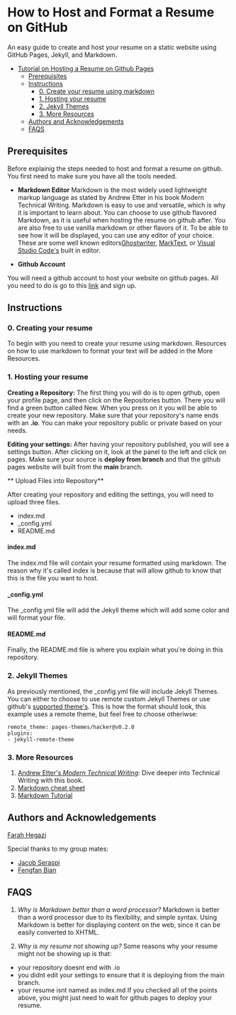 # How to Host and Format a Resume on GitHub

An easy guide to create and host your resume on a static website using GitHub Pages, Jekyll, and Markdown.


- [Tutorial on Hosting a Resume on Github Pages](#tutorial-on-hosting-a-resume-on-github-pages)
  - [Prerequisites](#prerequisites)
  - [Instructions](#instructions)
    - [0. Create your resume using markdown](#0-create-your-resume)
    - [1. Hosting your resume](#1-host-your-resume)
    - [2. Jekyll Themes](#2-jekyll-themes)
    - [3. More Resources](#3-more-resources)
  - [Authors and Acknowledgements](#authors-and-acknowledgements)
  - [FAQS](#faqs)

  
## Prerequisites
  Before explainig the steps needed to host and format a resume on github. You first need to make sure you have all the tools needed.
  - **Markdown Editor** 
  Markdown is the most widely used lightweight markup language as stated by Andrew Etter in his book Modern Technical Writing. Markdown is easy to use and versatile, which is why it is important to learn about. You can choose to use github flavored Markdown, as it is useful when hosting the resume on github after. You are also free to use vanilla markdown or other flavors of it. To be able to see how it will be displayed, you can use any editor of your choice. These are some well known editors[Ghostwriter](https://ghostwriter.kde.org/), [MarkText](https://github.com/marktext/marktext), or [Visual Studio Code's](https://code.visualstudio.com/) built in editor. 

  - **Github Account** 
      
  You will need a github account to host your website on github pages. All you need to do is go to this [link](https://github.com/) and sign up. 


## Instructions
### 0. Creating your resume

To begin with you need to create your resume using markdown. Resources on how to use markdown to format your text will be added in the More Resources.
### 1. Hosting your resume

**Creating a Repository:**
The first thing you will do is to open github, open your profile page, and then click on the Repositories button. There you will find a green button called New. When you press on it you will be able to create your new repository. Make sure that your repository's name ends with an **.io**. You can make your repository public or private based on your needs.

**Editing your settings:**
After having your repository published, you will see a settings button. After clicking on it, look at the panel to the left and click on pages. Make sure your source is **deploy from branch** and that the github pages website will built from the **main** branch. 

** Upload Files into Repository**

After creating your repository and editing the settings, you will need to upload three files. 
  - index.md 
  - _config.yml 
  - README.md 

#### index.md
The index.md file will contain your resume formatted using markdown. The reason why it's called index is because that will allow github to know that this is the file you want to host.

#### _config.yml
The _config.yml file will add the Jekyll theme which will add some color and will format your file.

#### README.md
Finally, the README.md file is where you explain what you're doing in this repository.


### 2. Jekyll Themes

As previously mentioned, the _config.yml file will include Jekyll Themes. You can either to choose to use remote custom Jekyll Themes or use github's [supported theme's](https://pages.github.com/themes/). 
This is how the format should look, this example uses a remote theme, but feel free to choose otheriwse:

```
remote_theme: pages-themes/hacker@v0.2.0
plugins:
- jekyll-remote-theme 
```

### 3. More Resources
1. [Andrew Etter's *Modern Technical Writing*](https://www.amazon.com/Modern-Technical-Writing-Introduction-Documentation-ebook/dp/B01A2QL9SS): Dive deeper into Technical Writing with this book.
2. [Markdown cheat sheet](https://github.com/adam-p/markdown-here/wiki/Markdown-Cheatsheet)
3. [Markdown Tutorial](https://www.markdowntutorial.com/)

## Authors and Acknowledgements
[Farah Hegazi](https://github.com/farahhegazi)

Special thanks to my group mates:
- [Jacob Seraspi](https://github.com/jacobseraspi)
- [Fengfan Bian]()

## FAQS
1. *Why is Markdown better than a word processor?*
Markdown is better than a word processor due to its flexibility, and simple syntax. Using Markdown is better for displaying content on the web, since it can be easily converted to XHTML.

2. *Why is my resume not showing up?*
Some reasons why your resume might not be showing up is that:
- your repository doesnt end with .io
- you didnt edit your settings to ensure that it is deploying from the main branch.
- your resume isnt named as index.md
If you checked all of the points above, you might just need to wait for github pages to deploy your resume.




